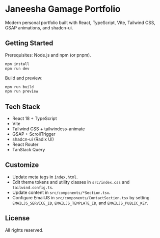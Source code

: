 # Janeesha Gamage Portfolio

Modern personal portfolio built with React, TypeScript, Vite, Tailwind CSS, GSAP animations, and shadcn-ui.

## Getting Started

Prerequisites: Node.js and npm (or pnpm).

```sh
npm install
npm run dev
```

Build and preview:

```sh
npm run build
npm run preview
```

## Tech Stack

- React 18 + TypeScript
- Vite
- Tailwind CSS + tailwindcss-animate
- GSAP + ScrollTrigger
- shadcn-ui (Radix UI)
- React Router
- TanStack Query

## Customize

- Update meta tags in `index.html`.
- Edit theme tokens and utility classes in `src/index.css` and `tailwind.config.ts`.
- Update content in `src/components/*Section.tsx`.
- Configure EmailJS in `src/components/ContactSection.tsx` by setting `EMAILJS_SERVICE_ID`, `EMAILJS_TEMPLATE_ID`, and `EMAILJS_PUBLIC_KEY`.

## License

All rights reserved.

